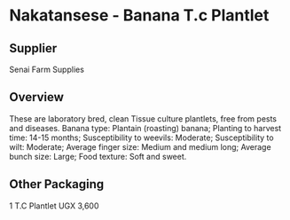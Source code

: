# Nakatansese - Banana T.c Plantlet

## Supplier
Senai Farm Supplies

## Overview
These are laboratory bred, clean Tissue culture plantlets, free from pests and diseases. Banana type: Plantain (roasting) banana; Planting to harvest time: 14-15 months; Susceptibility to weevils: Moderate; Susceptibility to wilt: Moderate; Average finger size: Medium and medium long; Average bunch size: Large; Food texture: Soft and sweet.

## Other Packaging
1 T.C Plantlet UGX 3,600

